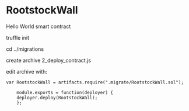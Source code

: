 # RootstockWall
Hello World smart contract

truffle init

cd ../migrations

create archive 2_deploy_contract.js

edit archive with: 


	var RootstockWall = artifacts.require(".migrate/RootstockWall.sol");

		module.exports = function(deployer) {
		deployer.deploy(RootstockWall);
		};
